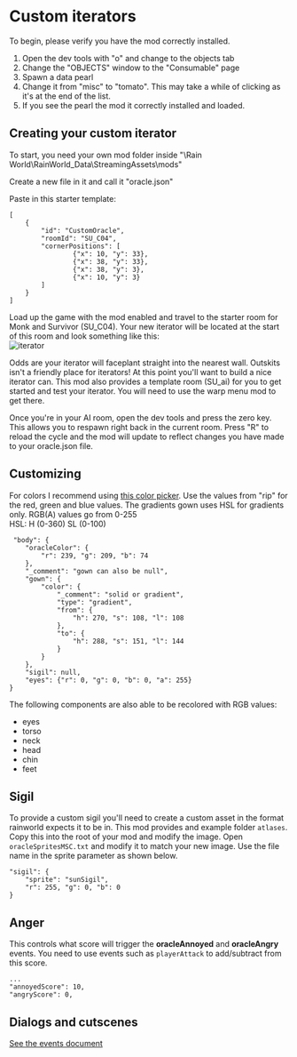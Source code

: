 # Custom iterators

To begin, please verify you have the mod correctly installed.

1. Open the dev tools with "o" and change to the objects tab 
2. Change the "OBJECTS" window to the "Consumable" page
3. Spawn a data pearl
4. Change it from "misc" to "tomato". This may take a while of clicking as it's at the end of the list.
5. If you see the pearl the mod it correctly installed and loaded.

## Creating your custom iterator
To start, you need your own mod folder inside "<Game Install Location>\Rain World\RainWorld_Data\StreamingAssets\mods"

Create a new file in it and call it "oracle.json"

Paste in this starter template:

```
[
    {
        "id": "CustomOracle",
        "roomId": "SU_C04",
        "cornerPositions": [
                {"x": 10, "y": 33},
                {"x": 38, "y": 33},
                {"x": 38, "y": 3},
                {"x": 10, "y": 3}
        ]
    }
]
```

Load up the game with the mod enabled and travel to the starter room for Monk and Survivor (SU_C04). Your new iterator will be located at the start of this room and look something like this:  
![iterator](/docs/images/starterIterator.png)

Odds are your iterator will faceplant straight into the nearest wall. Outskits isn't a friendly place for iterators! At this point you'll want to build a nice iterator can. This mod also provides a template room (SU_ai) for you to get started and test your iterator.
 You will need to use the warp menu mod to get there.

Once you're in your AI room, open the dev tools and press the zero key. This allows you to respawn right back in the current room. Press "R" to reload the cycle and the mod will update to reflect changes you have made to your oracle.json file.

## Customizing
For colors I recommend using [this color picker](https://a.atmos.washington.edu/~ovens/javascript/colorpicker.html). Use the values from "rip" for the red, green and blue values. The gradients gown uses HSL for gradients only.
RGB(A) values go from 0-255  
HSL:
H (0-360) SL (0-100)
```
 "body": {
    "oracleColor": {
        "r": 239, "g": 209, "b": 74
    },
    "_comment": "gown can also be null",
    "gown": { 
        "color": {
            "_comment": "solid or gradient",
            "type": "gradient",
            "from": {
                "h": 270, "s": 108, "l": 108
            },
            "to": {
                "h": 288, "s": 151, "l": 144
            }
        }
    },
    "sigil": null,
    "eyes": {"r": 0, "g": 0, "b": 0, "a": 255}
}
```
The following components are also able to be recolored with RGB values:
- eyes
- torso
- neck
- head
- chin
- feet

## Sigil
To provide a custom sigil you'll need to create a custom asset in the format rainworld expects it to be in.
This mod provides and example folder `atlases`. Copy this into the root of your mod and modify the image. Open `oracleSpritesMSC.txt` and modify it to match your new image.
Use the file name in the sprite parameter as shown below.
```
"sigil": {
    "sprite": "sunSigil",
    "r": 255, "g": 0, "b": 0
}
```
## Anger
This controls what score will trigger the **oracleAnnoyed** and **oracleAngry** events. You need to use events such as `playerAttack` to add/subtract from this score.
```
...
"annoyedScore": 10,
"angryScore": 0,
```


## Dialogs and cutscenes
[See the events document](/docs/events.md)
